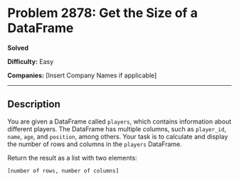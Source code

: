 # Problem 2878: Get the Size of a DataFrame

**Solved**

**Difficulty:** Easy

**Companies:** [Insert Company Names if applicable]

---

## Description

You are given a DataFrame called `players`, which contains information about different players. The DataFrame has multiple columns, such as `player_id`, `name`, `age`, and `position`, among others. Your task is to calculate and display the number of rows and columns in the `players` DataFrame.

Return the result as a list with two elements:

```python
[number of rows, number of columns]

